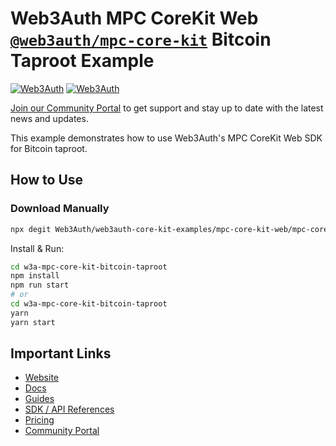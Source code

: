 # Web3Auth MPC CoreKit Web [`@web3auth/mpc-core-kit`](https://web3auth.io/docs/sdk/core-kit/mpc-core-kit) Bitcoin Taproot Example

[![Web3Auth](https://img.shields.io/badge/Web3Auth-SDK-blue)](https://web3auth.io/docs/sdk/core-kit/mpc-core-kit)
[![Web3Auth](https://img.shields.io/badge/Web3Auth-Community-cyan)](https://community.web3auth.io)

[Join our Community Portal](https://community.web3auth.io/) to get support and stay up to date with the latest news and updates.

This example demonstrates how to use Web3Auth's MPC CoreKit Web SDK for Bitcoin taproot.

## How to Use

### Download Manually

```bash
npx degit Web3Auth/web3auth-core-kit-examples/mpc-core-kit-web/mpc-core-kit-bitcoin-taproot w3a-mpc-core-kit-bitcoin-taproot
```

Install & Run:

```bash
cd w3a-mpc-core-kit-bitcoin-taproot
npm install
npm run start
# or
cd w3a-mpc-core-kit-bitcoin-taproot
yarn
yarn start
```

## Important Links

- [Website](https://web3auth.io)
- [Docs](https://web3auth.io/docs)
- [Guides](https://web3auth.io/docs/guides)
- [SDK / API References](https://web3auth.io/docs/sdk)
- [Pricing](https://web3auth.io/pricing.html)
- [Community Portal](https://community.web3auth.io)
